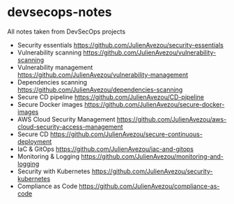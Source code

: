 # devsecops-notes
All notes taken from DevSecOps projects

- Security essentials https://github.com/JulienAvezou/security-essentials
- Vulnerability scanning https://github.com/JulienAvezou/vulnerability-scanning
- Vulnerability management https://github.com/JulienAvezou/vulnerability-management
- Dependencies scanning https://github.com/JulienAvezou/dependencies-scanning
- Secure CD pipeline https://github.com/JulienAvezou/CD-pipeline
- Secure Docker images https://github.com/JulienAvezou/secure-docker-images
- AWS Cloud Security Management https://github.com/JulienAvezou/aws-cloud-security-access-management
- Secure CD https://github.com/JulienAvezou/secure-continuous-deployment
- IaC & GitOps https://github.com/JulienAvezou/iac-and-gitops
- Monitoring & Logging https://github.com/JulienAvezou/monitoring-and-logging
- Security with Kubernetes https://github.com/JulienAvezou/security-kubernetes
- Compliance as Code https://github.com/JulienAvezou/compliance-as-code
